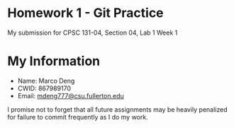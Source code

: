 # Homework 1 - Git Practice
My submission for CPSC 131-04, Section 04, Lab 1 Week 1
# My Information
* Name: Marco Deng
* CWID: 867989170
* Email: mdeng777@csu.fullerton.edu

I promise not to forget that all future assignments may be heavily penalized for failure to commit frequently as I do my work.
